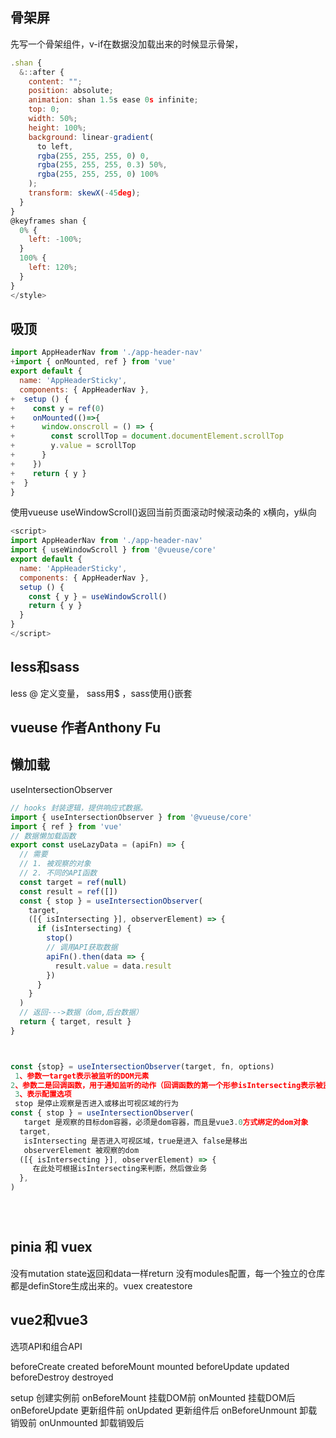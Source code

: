 ## 骨架屏
先写一个骨架组件，v-if在数据没加载出来的时候显示骨架，
```js
.shan {
  &::after {
    content: "";
    position: absolute;
    animation: shan 1.5s ease 0s infinite;
    top: 0;
    width: 50%;
    height: 100%;
    background: linear-gradient(
      to left,
      rgba(255, 255, 255, 0) 0,
      rgba(255, 255, 255, 0.3) 50%,
      rgba(255, 255, 255, 0) 100%
    );
    transform: skewX(-45deg);
  }
}
@keyframes shan {
  0% {
    left: -100%;
  }
  100% {
    left: 120%;
  }
}
</style>
```
## 吸顶
```js
import AppHeaderNav from './app-header-nav'
+import { onMounted, ref } from 'vue'
export default {
  name: 'AppHeaderSticky',
  components: { AppHeaderNav },
+  setup () {
+    const y = ref(0)
+    onMounted(()=>{
+      window.onscroll = () => {
+        const scrollTop = document.documentElement.scrollTop
+        y.value = scrollTop
+      }
+    })
+    return { y }
+  }
}
```

使用vueuse   useWindowScroll()返回当前页面滚动时候滚动条的 x横向，y纵向
```js
<script>
import AppHeaderNav from './app-header-nav'
import { useWindowScroll } from '@vueuse/core'
export default {
  name: 'AppHeaderSticky',
  components: { AppHeaderNav },
  setup () {
    const { y } = useWindowScroll()
    return { y }
  }
}
</script>
```

## less和sass
less @ 定义变量， sass用$ ，sass使用{}嵌套

## vueuse 作者Anthony Fu

## 懒加载
useIntersectionObserver
```js
// hooks 封装逻辑，提供响应式数据。
import { useIntersectionObserver } from '@vueuse/core'
import { ref } from 'vue'
// 数据懒加载函数
export const useLazyData = (apiFn) => {
  // 需要
  // 1. 被观察的对象
  // 2. 不同的API函数
  const target = ref(null)
  const result = ref([])
  const { stop } = useIntersectionObserver(
    target,
    ([{ isIntersecting }], observerElement) => {
      if (isIntersecting) {
        stop()
        // 调用API获取数据
        apiFn().then(data => {
          result.value = data.result
        })
      }
    }
  )
  // 返回--->数据（dom,后台数据）
  return { target, result }
}



const {stop} = useIntersectionObserver(target, fn, options)
 1、参数一target表示被监听的DOM元素
2、参数二是回调函数，用于通知监听的动作（回调函数的第一个形参isIntersecting表示被监听的元素已经进入了可视区）
 3、表示配置选项
 stop 是停止观察是否进入或移出可视区域的行为    
const { stop } = useIntersectionObserver(
   target 是观察的目标dom容器，必须是dom容器，而且是vue3.0方式绑定的dom对象
  target,
   isIntersecting 是否进入可视区域，true是进入 false是移出
   observerElement 被观察的dom
  ([{ isIntersecting }], observerElement) => {
     在此处可根据isIntersecting来判断，然后做业务
  },
)





```

## pinia 和 vuex
没有mutation
state返回和data一样return
没有modules配置，每一个独立的仓库都是definStore生成出来的。vuex createstore

## vue2和vue3
选项API和组合API

beforeCreate
created
beforeMount
mounted
beforeUpdate
updated
beforeDestroy
destroyed

setup 创建实例前
onBeforeMount 挂载DOM前
onMounted 挂载DOM后
onBeforeUpdate 更新组件前
onUpdated 更新组件后
onBeforeUnmount 卸载销毁前
onUnmounted 卸载销毁后